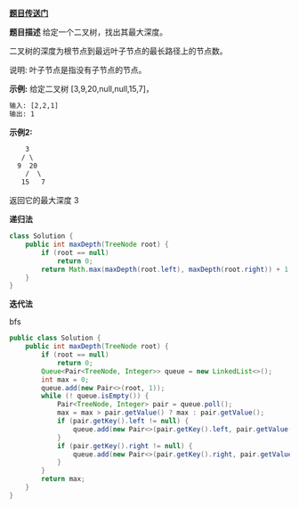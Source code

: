 
**[题目传送门](https://leetcode.com/problems/maximum-depth-of-binary-tree/)**

**题目描述**
给定一个二叉树，找出其最大深度。

二叉树的深度为根节点到最远叶子节点的最长路径上的节点数。

说明: 叶子节点是指没有子节点的节点。

**示例:**
给定二叉树 [3,9,20,null,null,15,7]，
```html
输入: [2,2,1]
输出: 1
```

**示例2:**
```html
    3
   / \
  9  20
    /  \
   15   7
```
返回它的最大深度 3 

**递归法**

```java
class Solution {
    public int maxDepth(TreeNode root) {
        if (root == null)
            return 0;
        return Math.max(maxDepth(root.left), maxDepth(root.right)) + 1;
    }
}
```

**迭代法**

bfs

```java
public class Solution {
    public int maxDepth(TreeNode root) {
        if (root == null)
            return 0;
        Queue<Pair<TreeNode, Integer>> queue = new LinkedList<>();
        int max = 0;
        queue.add(new Pair<>(root, 1));
        while (! queue.isEmpty()) {
            Pair<TreeNode, Integer> pair = queue.poll();
            max = max > pair.getValue() ? max : pair.getValue();
            if (pair.getKey().left != null) {
                queue.add(new Pair<>(pair.getKey().left, pair.getValue() + 1));
            }
            if (pair.getKey().right != null) {
                queue.add(new Pair<>(pair.getKey().right, pair.getValue() + 1));
            }
        }
        return max;
    }
}
```